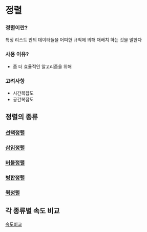 # 정렬

### 정렬이란?
특정 리스트 안의 데이터들을 어떠한 규칙에 의해 재배치 하는 것을 말한다

### 사용 이유?
- 좀 더 효율적인 알고리즘을 위해

### 고려사항
- 시간복잡도
- 공간복잡도


## 정렬의 종류
### [선택정렬](./SelectSort/SelectSort.md)
### [삽입정렬](./InsertSort/InsertSort.md)
### [버블정렬](./BubbleSort/BubbleSort.md)
### [병합정렬](./MergeSort/MergeSort.md)
### [퀵정렬](./QuickSort/QuickSort.md)

## 각 종류별 속도 비교
[속도비교](./SortSpeed.c)
